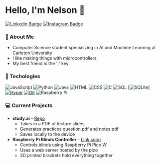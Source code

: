 # Hello, I'm Nelson 🗿

[![Linkedin Badge](https://img.shields.io/badge/-nelsondaniels-blue?style=flat-square&logo=Linkedin&logoColor=white&link=https://www.linkedin.com/in/nelsondaniels/)](https://www.linkedin.com/in/nelsondaniels/)
[![Instagram Badge](https://img.shields.io/badge/-nelsonthelad-purple?style=flat-square&logo=instagram&logoColor=white&link=https://instagram.com/nelsonthelad/)](https://instagram.com/nelsonthelad)

### 🤠 About Me 
- Computer Science student specializing in AI and Machine Learning at Carleton University
- I like making things with microcontrollers
- My best friend is the ';' key

### 🔧 Techologies
![JavaScript](https://img.shields.io/badge/-JavaScript-black?style=flat-square&logo=javascript)
![Python](https://img.shields.io/badge/-Python-black?style=flat-square&logo=Python)
![Java](https://img.shields.io/badge/Java-ED8B00?style=flat-square&logo=openjdk&logoColor=white)
![HTML](https://img.shields.io/badge/-HTML5-E34F26?style=flat-square&logo=html5&logoColor=white)
![CSS](https://img.shields.io/badge/-CSS3-1572B6?style=flat-square&logo=css3&logoColor=white)
![C](https://img.shields.io/badge/-C-A8B9CC?style=flat-square&logo=c&logoColor=white)
![SQL](https://img.shields.io/badge/-SQL-336791?style=flat-square&logo=postgresql&logoColor=white)
[![SQLite](https://img.shields.io/badge/SQLite-%2307405e.svg?style=flat-square&logo=sqlite&logoColor=white)]
[![Hyper](https://img.shields.io/badge/Hyper-000000?style=flat-square&logo=hyper&logoColor=fff)](#)
[![Git](https://img.shields.io/badge/Git-F05032?style=flat-square&logo=git&logoColor=fff)](#)
![Raspberry Pi](https://img.shields.io/badge/-Raspberry%20Pi-C51A4A?style=flat-square&logo=Raspberry-Pi)

### 💻 Current Projects
- **study.ai** - [Repo](https://github.com/nelsonthelad/study.ai)
  - Takes in a PDF of lecture slides
  - Generates practices question pdf and notes pdf
  - Saves locally to the device
- **Raspberry Pi Blinds Controller** - [Link soon](#)
  - Controls blinds using Raspberry Pi Pico W
  - Uses a web server hosted by the pico
  - 3D printed brackets hold everything together
